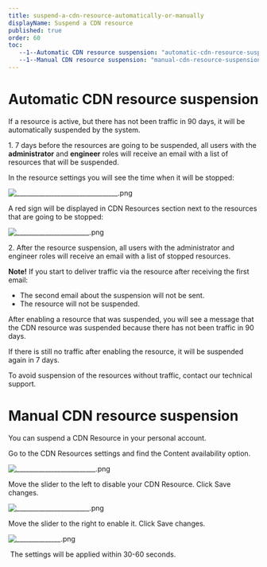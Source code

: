```yaml
---
title: suspend-a-cdn-resource-automatically-or-manually
displayName: Suspend a CDN resource
published: true
order: 60
toc:
   --1--Automatic CDN resource suspension: "automatic-cdn-resource-suspension"
   --1--Manual CDN resource suspension: "manual-cdn-resource-suspension"
---
```

Automatic CDN resource suspension
=================================

If a resource is active, but there has not been traffic in 90 days, it will be automatically suspended by the system.

1\. 7 days before the resources are going to be suspended, all users with the **administrator** and **engineer** roles will receive an email with a list of resources that will be suspended.

In the resource settings you will see the time when it will be stopped:

<img src="https://support.gcore.com/hc/article_attachments/4402974781713/________________________________.png" alt="________________________________.png">

A red sign will be displayed in CDN Resources section next to the resources that are going to be stopped:

<img src="https://support.gcore.com/hc/article_attachments/4402979315345/_______________________.png" alt="_______________________.png">

2\. After the resource suspension, all users with the administrator and engineer roles will receive an email with a list of stopped resources.

**Note!** If you start to deliver traffic via the resource after receiving the first email:

*   The second email about the suspension will not be sent.
*   The resource will not be suspended.

After enabling a resource that was suspended, you will see a message that the CDN resource was suspended because there has not been traffic in 90 days.

If there is still no traffic after enabling the resource, it will be suspended again in 7 days.

To avoid suspension of the resources without traffic, contact our technical support.

Manual CDN resource suspension
==============================

You can suspend a CDN Resource in your personal account. 

Go to the CDN Resources settings and find the Content availability option.  
  
<img src="https://support.gcore.com/hc/article_attachments/4402974828561/_________________________.png" alt="_________________________.png">

Move the slider to the left to disable your CDN Resource. Click Save changes.

<img src="https://support.gcore.com/hc/article_attachments/4402974858385/_______________________.png" alt="_______________________.png">

Move the slider to the right to enable it. Click Save changes. 

<img src="https://support.gcore.com/hc/article_attachments/4402974864273/______________.png" alt="______________.png">

 The settings will be applied within 30-60 seconds.